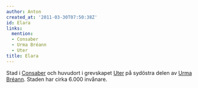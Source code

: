 ```yaml
---
author: Anton
created_at: '2011-03-30T07:50:38Z'
id: Elara
links:
  mention:
  - Consaber
  - Urma Bréann
  - Uter
title: Elara
---
```


Stad i [Consaber] och huvudort i grevskapet [Uter] på sydöstra delen av [Urma Bréann]. Staden har
cirka 6.000 invånare.

  [Consaber]: Consaber
  [Uter]: Uter
  [Urma Bréann]: Urma_Bréann
